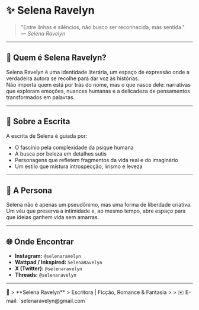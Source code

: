 # ✨ Selena Ravelyn

> "Entre linhas e silêncios, não busco ser reconhecida, mas sentida."  
> — *Selena Ravelyn*

---

## 🌿 Quem é Selena Ravelyn?

Selena Ravelyn é uma identidade literária, um espaço de expressão onde a verdadeira autora se recolhe para dar voz às histórias.  
Não importa quem está por trás do nome, mas o que nasce dele: narrativas que exploram emoções, nuances humanas e a delicadeza de pensamentos transformados em palavras.  

---

## 📖 Sobre a Escrita  

A escrita de Selena é guiada por:  
- O fascínio pela complexidade da psique humana  
- A busca por beleza em detalhes sutis  
- Personagens que refletem fragmentos da vida real e do imaginário  
- Um estilo que mistura introspecção, lirismo e leveza  

---

## 🌸 A Persona  

Selena não é apenas um pseudônimo, mas uma forma de liberdade criativa.  
Um véu que preserva a intimidade e, ao mesmo tempo, abre espaço para que ideias ganhem vida sem amarras.  

---

## 🌐 Onde Encontrar

- **Instagram:** `@selenaravelyn`  
- **Wattpad / Inkspired:** `SelenaRavelyn`  
- **X (Twitter):** `@selenaravelyn`  
- **Threads:** `@selenaravelyn`  

---

<aside>
🌸  
> **Selena Ravelyn**  
> Escritora | Ficção, Romance & Fantasia  
>   
> ✉️ E-mail: `selenaravelyn@gmail.com`  
</aside>
